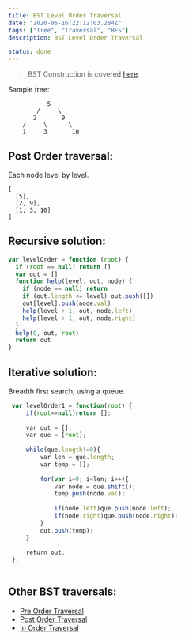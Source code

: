 ```yaml
---
title: BST Level Order Traversal
date: "2020-06-16T22:12:03.284Z"
tags: ["Tree", "Traversal", "BFS"]
description: BST Level Order Traversal

status: done
---
```


> BST Construction is covered [here](/bst).

Sample tree:

```
           5
        /     \
       2       9
    /     \      \
    1     3       10
```

## Post Order traversal:

Each node level by level.

```
[
  [5],
  [2, 9],
  [1, 3, 10]
]
```

## Recursive solution:

```javascript
var levelOrder = function (root) {
  if (root == null) return []
  var out = []
  function help(level, out, node) {
    if (node == null) return
    if (out.length <= level) out.push([])
    out[level].push(node.val)
    help(level + 1, out, node.left)
    help(level + 1, out, node.right)
  }
  help(0, out, root)
  return out
}
```

## Iterative solution:

Breadth first search, using a queue.

```javascript
 var levelOrder1 = function(root) {
     if(root==null)return [];
     
     var out = [];
     var que = [root];
     
     while(que.length!=0){
         var len = que.length;
         var temp = [];
         
         for(var i=0; i<len; i++){
             var node = que.shift();
             temp.push(node.val);
             
             if(node.left)que.push(node.left);
             if(node.right)que.push(node.right);
         }
         out.push(temp);
     }
     
     return out;
 };
 ​
```

## Other BST traversals:

- [Pre Order Traversal](/bst-pre-order)
- [Post Order Traversal](/bst-post-order)
- [In Order Traversal](/bst-in-order)
